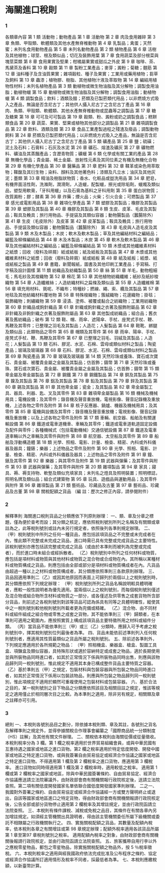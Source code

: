 # 海關進口稅則

### 1

各類章內容
第 1  類  活動物；動物產品
  第 1  章  活動物
  第 2  章  肉及食用雜碎
  第 3  章  魚類、甲殼類、軟體類及其他水產無脊椎動物
  第 4  章  乳製品；禽蛋；天然蜜；未列名食用動物產品
  第 5  章  未列名動物產品
第 2  類  植物產品
  第 6  章  活樹及其他植物；球莖、根及類似品；切花及裝飾用葉
  第 7  章  食用蔬菜及部分根菜與塊莖菜類
  第 8  章  食用果實及堅果；柑橘屬果實或甜瓜之外皮
  第 9  章  咖啡、茶、馬黛茶及香料
  第 10 章  穀類
  第 11 章  製粉工業產品；麥芽；澱粉；菊糖；麵筋
  第 12 章  油料種子及含油質果實；雜項穀粒、種子及果實；工業用或藥用植物；芻草及飼料
  第 13 章  蟲漆；植物膠、樹脂、其他植物汁液及萃取物
  第 14 章  編結用植物性材料；未列名植物產品
第 3  類  動植物或微生物油脂及其分解物；調製食用油脂；動植物蠟
  第 15 章  動植物或微生物油脂及其分解物；調製食用油脂；動植物蠟
第 4  類  調製食品；飲料；酒類及醋；菸類及已製菸類代用品；以非燃燒方式吸入之產品，無論是否含尼古丁；其他供人攝入尼古丁之含尼古丁產品
  第 16 章  肉、魚類、甲殼類、軟體類、其他水產無脊椎動物或昆蟲等之調製品
  第 17 章  糖及糖果
  第 18 章  可可及可可製品
  第 19 章  穀類、粉、澱粉或奶之調製食品；糕餅類食品
  第 20 章  蔬菜、果實、堅果或植物其他部分之調製品
  第 21 章  雜項調製食品
  第 22 章  飲料、酒類及醋
  第 23 章  食品工業產製過程之殘渣及廢品；調製動物飼料
  第 24 章  菸類及已製菸類代用品；以非燃燒方式吸入之產品，無論是否含尼古丁；其他供人攝入尼古丁之含尼古丁產品
第 5  類  礦產品
  第 25 章  鹽；硫磺；泥土及石料；石膏料；石灰及水泥
  第 26 章  礦石、熔渣及礦灰
  第 27 章  礦物燃料、礦油及其蒸餾產品；含瀝青物質；礦蠟
第 6  類  化學或有關工業的產品
  第 28 章  無機化學品；貴金屬、稀土金屬、放射性元素及其同位素之有機及無機化合物
  第 29 章  有機化學產品
  第 30 章  醫藥品
  第 31 章  肥料
  第 32 章  鞣革或染色用萃取物；鞣酸及其衍生物；染料、顏料及其他著色料；漆類及凡立水；油灰及其他灰泥；墨類
  第 33 章  精油及樹脂狀物質；香水、化粧品或盥洗用品
  第 34 章  肥皂，有機界面活性劑，洗滌劑，潤滑劑，人造蠟，配製蠟，擦光或除垢劑，蠟燭及類似品，塑型用軟膏，「牙科用蠟」以及石膏為基料之牙科用劑
  第 35 章  蛋白狀物質；改質澱粉；膠；酵素
  第 36 章  炸藥；煙火品；火柴；引火合金；可燃製品
  第 37 章  感光或電影用品
  第 38 章  雜項化學產品
第 7  類  塑膠及其製品；橡膠及其製品
  第 39 章  塑膠及其製品
  第 40 章  橡膠及其製品
第 8  類  生皮、皮革、毛皮及其製品；鞍具及輓具；旅行用物品、手提袋及其類似容器；動物腸製品（蠶腸除外）
  第 41 章  生皮（毛皮除外）及皮革
  第 42 章  皮革製品；鞍具及輓具；旅行用物品、手提袋及類似容器；動物腸製品（蠶腸除外）
  第 43 章  毛皮與人造毛皮及其製品
第 9  類  木及木製品；木炭；軟木及軟木製品；草及其他編結材料之編結品；編籃及柳條編結品
  第 44 章  木及木製品；木炭
  第 45 章  軟木及軟木製品
  第 46 章  草及其他編結材料之編結品；編籃及柳條編結品
第 10 類  木漿或其他纖維素材料之紙漿；回收（廢料及碎屑）紙或紙板；紙及紙板及其製品
  第 47 章  木漿或其他纖維素材料之紙漿；回收（廢料及碎屑）紙或紙板
  第 48 章  紙及紙板；紙漿、紙或紙板之製品
  第 49 章  書籍，新聞報紙，圖書及其他印刷工業產品；手寫稿、打字稿及設計圖樣
第 11 類  紡織品及紡織製品
  第 50 章  絲
  第 51 章  羊毛，動物粗細毛；馬毛紗及其梭織物
  第 52 章  棉花
  第 53 章  其他植物紡織纖維；紙紗及紙紗梭織物
  第 54 章  人造纖維絲；人造紡織材料之扁條及類似品
  第 55 章  人造纖維棉
  第 56 章  填充用材料、氈呢、不織布；特種紗；撚線、繩、索、纜及其製品
  第 57 章  地毯及其他紡織材料覆地物
  第 58 章  特殊梭織物；簇絨織物；花邊織物；掛毯；裝飾織物；刺繡織物
  第 59 章  浸漬、塗佈、被覆或黏合之紡織物；工業用紡織物
  第 60 章  針織品或鉤針織品
  第 61 章  針織或鉤針織之衣著及服飾附屬品
  第 62 章  非針織及非鉤針織之衣著及服飾附屬品
  第 63 章  其他製成紡織品；組合品；舊衣著及舊紡織品；破布
第 12 類  鞋、帽、雨傘、遮陽傘、手杖、座凳式手杖、鞭、馬鞭及其零件；已整理之羽毛及其製品；人造花；人髮製品
  第 64 章  鞋靴、綁腿及類似品；此類物品之零件
  第 65 章  帽類及其零件
  第 66 章  雨傘、陽傘、手杖、座凳式手杖、鞭、馬鞭及其零件
  第 67 章  已整理之羽毛、羽絨及其製品；人造花；人髮製品
第 13 類  石料、膠泥、水泥、石棉、雲母或類似材料之製品；陶瓷產品；玻璃及玻璃器
  第 68 章  石料、膠泥、水泥、石棉、雲母或類似材料之製品
  第 69 章  陶瓷產品
  第 70 章  玻璃及玻璃器
第 14 類  天然珍珠或養珠、寶石或次寶石、貴金屬、被覆貴金屬之金屬及其製品；仿首飾；鑄幣
  第 71 章  天然珍珠或養珠、寶石或次寶石、貴金屬、被覆貴金屬之金屬及其製品；仿首飾；鑄幣
第 15 類  卑金屬及卑金屬製品
  第 72 章  鋼鐵
  第 73 章  鋼鐵製品
  第 74 章  銅及其製品
  第 75 章  鎳及其製品
  第 76 章  鋁及其製品
  第 78 章  鉛及其製品
  第 79 章  鋅及其製品
  第 80 章  錫及其製品
  第 81 章  其他卑金屬；瓷金；及其製品
  第 82 章  卑金屬製工具、器具、利器、匙、叉及其零件
  第 83 章  雜項卑金屬製品
第 16 類  機械及機械用具；電機設備；及其零件；錄音機及聲音重放機，電視影像、聲音記錄機及重放機，上述各物之零件及附件
  第 84 章  核子反應器、鍋爐、機器及機械用具；及其零件
  第 85 章  電機與設備及其零件；錄音機及聲音重放機；電視影像、聲音記錄機及重放機；以及上述各物之零件及附件
第 17 類  車輛、航空器、船舶及有關運輸設備
  第 86 章  鐵道或電車道機車、車輛及其零件；鐵道或電車道軌道固定設備及配件與零件；各種機械式（包括電動機械）交通信號設備
  第 87 章  鐵道及電車道車輛以外之車輛及其零件與附件
  第 88 章  航空器、太空船及其零件
  第 89 章  船舶及浮動構造體
第 18 類  光學、照相、電影、計量、檢查、精密、內科或外科儀器及器具；鐘錶；樂器；上述物品之零件及附件
  第 90 章  光學、照相、電影、計量、檢查、精密、內科或外科儀器及器具；上述物品之零件及附件
  第 91 章  鐘、錶及其零件
  第 92 章  樂器；與其零件及附件
第 19 類  武器與彈藥；及其零件與附件
  第 93 章  武器與彈藥；及其零件與附件
第 20 類  雜項製品
  第 94 章  家具；寢具、褥、褥支持物、軟墊及類似充填家具；未列名之燈具及照明裝置；照明標誌，照明名牌及類似品；組合式建築物
  第 95 章  玩具、遊戲品與運動用品；及其零件與附件
  第 96 章  雜項製品
第 21 類  藝術品、珍藏品及古董
  第 97 章  藝術品、珍藏品及古董
  第 98 章  關稅配額之貨品
（編      註：歷次之修正內容，請參閱附件）

### 2

解釋準則
海關進口稅則貨品之分類應依下列原則辦理：
一、類、章及分章之標題，僅為便於查考而設；其分類之核定，應依照稅則號別所列之名稱及有關類或章註為之，此等稅則號別或註內未另行規定者，依照後列各準則規定辦理。
二、（甲）稅則號別中所列之任何一種貨品，應包括該項貨品之不完整或未完成者在內，惟此類不完整或未完成之貨品，進口時需已具有完整或完成貨品之主要特性。該稅則號別亦應包括該完整或完成之貨品（或由於本準則而被列為完整或完成者），而於進口時未組合或經拆散者。
    （乙）稅則號別中所列之任何材料或物質，應包括是項材料或物質與其他材料或物質之混合物或合成物在內。其所稱以某種材料或物質構成之貨品，則應包括由全部或部分是項材料或物質構成者在內。凡貨品由超過一種以上之材料或物質構成者，其分類應依照準則三各款原則辦理。
三、貨品因適用準則二（乙）或因其他原因而表面上可歸列於兩個以上之稅則號別時，其分類應依照下列規定辦理：
（甲）稅則號別所列之貨品名稱說明較具體明確者，應較一般性說明者為優先適用。當兩個以上之稅則號別，而每個稅則號別僅述及混合物或組合物所含材料或物質之一部分，或各僅述及供零售之成套貨物所含部分貨品，則前述之各稅則號別對該等貨品可認為係具有同等之具體明確性，縱使其中之一稅則號別較他稅則號別所載者更為完備或精確。
（乙）混合物、由不同材料或組件組成之組合物或零售之成套之貨物，其不能依準則三（甲）歸類者，在本準則可適用之範圍內，應按照實質上構成該項貨品主要特徵所用之材料或組件分類。
（丙）當貨品不能依準則三（甲）或三（乙）分類時，應歸入可予考慮之稅則號別中，擇其稅則號別位列最後者為準。
四、貨品未能依前述準則列入任何稅則號別者，應適用其性質最類似之貨品所屬之稅則號別。
五、除前述各準則外，下列規定應適用於各所規範之物品：
（甲）照相機盒、樂器盒、槍盒、製圖工具盒、項鍊盒及類似容器，具特殊形狀或適於容納特定或成套之物品，適於長期使用並與所裝物品同時進口者，如其於正常情況下係與所裝物品同時出售，則應與該物品歸列同一稅則號別，惟此規定不適用其本身已構成整件貨品主要特質之容器。
（乙）基於準則五（甲）之規定，包裝材料與包裝容器與所包裝之物品同時進口者，如其於正常情況下係用以包裝該物品，則應與所包裝之物品歸列同一稅則號別，惟此項規定不適用於顯然可重複使用之包裝材料或包裝容器。
六、基於合法之目的，某一稅則號別之目下物品之分類應依照該目及相關目註之規定，惟該等規定之適用僅止於相同層次目之比較。為本準則之適用，除非另有規定，相關類及章之註釋亦可引用。

### 3

總則
一、本稅則各號別品目之劃分，除依據本稅則類、章及其註，各號別之貨名及解釋準則之規定外，並得參據關稅合作理事會編纂之「國際商品統一分類制度（HS）註解」及其他有關文件辦理。
二、關稅依本稅則由海關從價或從量徵收。
    本稅則稅率分為 3  欄。第 1  欄之稅率適用於世界貿易組織會員，或與中華民國有互惠待遇之國家或地區之進口貨物。第2 欄之稅率適用於特定低度開發、開發中國家或地區之特定進口貨物，或與我簽署自由貿易協定或經濟合作協議之國家或地區之特定進口貨物。不得適用第 1  欄及第 2  欄稅率之進口貨物，應適用第 3  欄稅率。
    進口貨物如同時得適用第 1  欄及第 2  欄稅率時，適用較低之稅率。
    適用第 1  欄或第 2  欄稅率之國家或地區，除與中華民國簽署條約、自由貿易協定、經濟合作協議應送請立法院審議外，由財政部會商有關機關報行政院核定後，送請立法院查照。第二項有關低度開發國家名單依聯合國低度開發國家準則辦理。
二之一、我國對外簽署之條約、自由貿易協定或經濟合作協議經一方或雙方聲明終止或退出，自該等國家或地區進口之特定貨物，得由財政部會商有關機關報請行政院核定後，公告全部或部分貨物停止適用第 2 欄稅率及其增註規定，並由行政院函請立法院查照。
三、本稅則有條件課稅、減稅或免稅之品目，其條件在有關各章內另加增註規定。如須經主管機關出具證明者，得由該主管機關委任所屬下級機關或委託不相隸屬之行政機關執行之。
四、實施關稅配額之貨品，其數量及配額內稅率，依本稅則各章之有關增註或第 98 章規定辦理；配額外稅率適用各該貨品所屬第 1  章至第97  章稅則號別之稅率。
    適用配額內稅率之對象，由財政部會商有關機關後報請行政院核定，並由行政院函請立法院查照。
五、旅客攜帶自用行李以外之應稅零星物品，郵包之零星物品，除實施關稅配額之物品外，按 5  ％稅率徵稅。
六、本稅則稅率之適用與經我國政府依法完成批准及公布程序之條約、協定或經濟合作協議所訂適用情形及稅率不同者，採最低者為準。
七、本稅則應繳稅額，以新臺幣計算。
